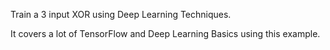 Train a 3 input XOR using Deep Learning Techniques.

It covers a lot of TensorFlow and Deep Learning Basics using this example.
